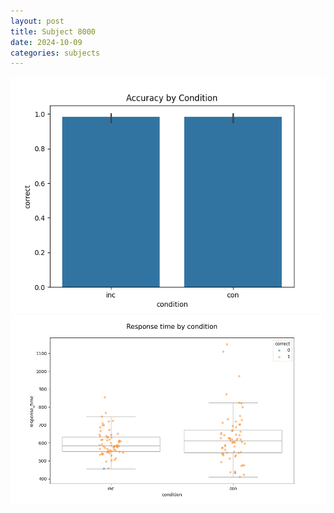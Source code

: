 ```yaml
---
layout: post
title: Subject 8000
date: 2024-10-09
categories: subjects
---
```


![](data/8000/run-8/8000_NF_acc.png)
![](data/8000/run-8/8000_NF_rt.png)
